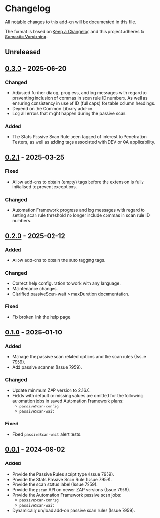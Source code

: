 # Changelog
All notable changes to this add-on will be documented in this file.

The format is based on [Keep a Changelog](https://keepachangelog.com/en/1.0.0/)
and this project adheres to [Semantic Versioning](https://semver.org/spec/v2.0.0.html).

## Unreleased


## [0.3.0] - 2025-06-20
### Changed
- Adjusted further dialog, progress, and log messages with regard to preventing inclusion of commas in scan rule ID numbers. As well as ensuring consistency in use of ID (full caps) for table column headings.
- Depend on the Common Library add-on.
- Log all errors that might happen during the passive scan.

### Added
- The Stats Passive Scan Rule been tagged of interest to Penetration Testers, as well as adding tags associated with DEV or QA applicability.

## [0.2.1] - 2025-03-25
### Fixed
- Allow add-ons to obtain (empty) tags before the extension is fully initialised to prevent exceptions.

### Changed
- Automation Framework progress and log messages with regard to setting scan rule threshold no longer include commas in scan rule ID numbers.

## [0.2.0] - 2025-02-12
### Added
- Allow add-ons to obtain the auto tagging tags.

### Changed
- Correct help configuration to work with any language.
- Maintenance changes.
- Clarified passiveScan-wait > maxDuration documentation.

### Fixed
- Fix broken link the help page.

## [0.1.0] - 2025-01-10
### Added
- Manage the passive scan related options and the scan rules (Issue 7959).
- Add passive scanner (Issue 7959).

### Changed
- Update minimum ZAP version to 2.16.0.
- Fields with default or missing values are omitted for the following automation jobs in saved Automation Framework plans:
    - `passiveScan-config`
    - `passiveScan-wait`

### Fixed
- Fixed `passiveScan-wait` alert tests.

## [0.0.1] - 2024-09-02
### Added
- Provide the Passive Rules script type (Issue 7959).
- Provide the Stats Passive Scan Rule (Issue 7959).
- Provide the scan status label (Issue 7959).
- Provide the `pscan` API on newer ZAP versions (Issue 7959).
- Provide the Automation Framework passive scan jobs:
  - `passiveScan-config`
  - `passiveScan-wait`
- Dynamically un/load add-on passive scan rules (Issue 7959).

[0.3.0]: https://github.com/zaproxy/zap-extensions/releases/pscan-v0.3.0
[0.2.1]: https://github.com/zaproxy/zap-extensions/releases/pscan-v0.2.1
[0.2.0]: https://github.com/zaproxy/zap-extensions/releases/pscan-v0.2.0
[0.1.0]: https://github.com/zaproxy/zap-extensions/releases/pscan-v0.1.0
[0.0.1]: https://github.com/zaproxy/zap-extensions/releases/pscan-v0.0.1
